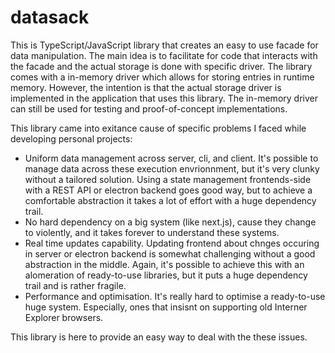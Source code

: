 # datasack

This is TypeScript/JavaScript library that creates an easy to use facade for data manipulation.
The main idea is to facilitate for code that interacts with the facade and the actual storage is
done with specific driver. The library comes with a in-memory driver which allows for storing
entries in runtime memory. However, the intention is that the actual storage driver is implemented
in the application that uses this library. The in-memory driver can still be used for testing
and proof-of-concept implementations.

This library came into exitance cause of specific problems I faced while developing personal
projects:

- Uniform data management across server, cli, and client. It's possible to manage data across these
execution envrionnment, but it's very clunky without a tailored solution. Using a state management frontends-side with a REST API or electron backend goes good way, but to achieve a comfortable abstraction it takes a lot of effort with a huge dependency trail.
- No hard dependency on a big system (like next.js), cause they change to violently, and it takes
forever to understand these systems. 
- Real time updates capability. Updating frontend about chnges occuring in server or electron backend is somewhat challenging without a good abstraction in the middle. Again, it's possible to
achieve this with an alomeration of ready-to-use libraries, but it puts a huge dependency trail
and is rather fragile.
- Performance and optimisation. It's really hard to optimise a ready-to-use huge system. Especially,
ones that insisnt on supporting old Interner Explorer browsers.

This library is here to provide an easy way to deal with the these issues.
